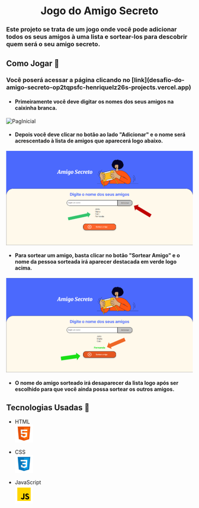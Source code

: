 <h1 align="center">Jogo do Amigo Secreto</h1>
<h3>Este projeto se trata de um jogo onde você pode adicionar todos os seus amigos à uma lista e sortear-los para descobrir quem será o seu amigo secreto. </h3>

<h2>Como Jogar 👾</h2>
<h3><b>Você poserá acessar a página clicando no [link](desafio-do-amigo-secreto-op2tqpsfc-henriquelz26s-projects.vercel.app) </b><br> </h3>

* #### Primeiramente você deve digitar os nomes dos seus amigos na caixinha branca.<br>
 ![PagInicial]([https://github.com/Henriquelz26/Desafio-do-Amigo-Secreto/blob/main/assets/icons8-html-48.png](https://github.com/Henriquelz26/Desafio-do-Amigo-Secreto/blob/main/assets/PaginaInicialSeta.PNG))


* #### Depois você deve clicar no botão ao lado "Adicionar" e o nome será acrescentado à lista de amigos que aparecerá logo abaixo.<br>

<img align="center" src="./assets/ListaAmigosSetas.PNG"> <br>

* #### Para sortear um amigo, basta clicar no botão "Sortear Amigo" e o nome da pessoa sorteada irá aparecer destacada em verde logo acima. <br>

<img align="center" src="assets/AmigoSorteadoSeta.PNG">

* #### O nome do amigo sorteado irá desaparecer da lista logo após ser escolhido para que você ainda possa sortear os outros amigos.

<h2>Tecnologias Usadas 🔨</h2>

* HTML <br>
![HTML](https://github.com/Henriquelz26/Desafio-do-Amigo-Secreto/blob/main/assets/icons8-html-48.png)

* CSS <br>
![CSS](https://github.com/Henriquelz26/Desafio-do-Amigo-Secreto/blob/main/assets/icons8-css-48.png)
* JavaScript <br>
![JavaScript](https://github.com/Henriquelz26/Desafio-do-Amigo-Secreto/blob/main/assets/icons8-javascript-48.png)
